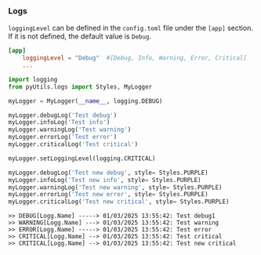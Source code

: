 ### Logs
<code>loggingLevel</code> can be defined in the <code>config.toml</code> file under the <code>[app]</code> section.  
If it is not defined, the default value is <code>Debug</code>.  
```toml
[app]
    loggingLevel = "Debug"  #[Debug, Info, Warning, Error, Critical]
    ...
```
```python
import logging
from pyUtils.logs import Styles, MyLogger

myLogger = MyLogger(__name__, logging.DEBUG)

myLogger.debugLog('Test debug')
myLogger.infoLog('Test info')
myLogger.warningLog('Test warning')
myLogger.errorLog('Test error')
myLogger.criticalLog('Test critical')

myLogger.setLoggingLevel(logging.CRITICAL)

myLogger.debugLog('Test new debug', style= Styles.PURPLE)
myLogger.infoLog('Test new info', style= Styles.PURPLE)
myLogger.warningLog('Test new warning', style= Styles.PURPLE)
myLogger.errorLog('Test new error', style= Styles.PURPLE)
myLogger.criticalLog('Test new critical', style= Styles.PURPLE)
```  
```
>> DEBUG[Logg.Name] -----> 01/03/2025 13:55:42: Test debug1
>> WARNING[Logg.Name] ---> 01/03/2025 13:55:42: Test warning
>> ERROR[Logg.Name] -----> 01/03/2025 13:55:42: Test error
>> CRITICAL[Logg.Name] --> 01/03/2025 13:55:42: Test critical
>> CRITICAL[Logg.Name] --> 01/03/2025 13:55:42: Test new critical
```